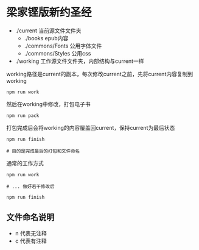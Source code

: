 # 梁家铿版新约圣经

* ./current 当前源文件文件夹
  * ./books epub内容
  * ./commons/Fonts 公用字体文件
  * ./commons/Styles 公用css
* ./working 工作源文件文件夹，内部结构与current一样

working路径是current的副本，每次修改current之前，先将current内容复制到working

```
npm run work
```

然后在working中修改，打包电子书

```
npm run pack
```

打包完成后会将working的内容覆盖回current，保持current为最后状态

```
npm run finish

# 目的是完成最后的打包和文件命名
```

通常的工作方式

```
npm run work

# ... 做好若干修改后

npm run finish
```

## 文件命名说明

* n 代表无注释
* c 代表有注释